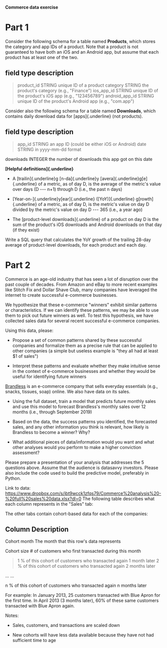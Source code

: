 **Commerce data exercise**

# Part 1

Consider the following schema for a table named **Products**, which
stores the category and app IDs of a product. Note that a product is not
guaranteed to have both an iOS and an Android app, but assume that each
product has at least one of the two.

##  field type description

> product_id STRING unique ID of a product category STRING the
> product\'s category (e.g., \"Finance\") ios_app_id STRING unique ID of
> the product\'s iOS app (e.g., \"123456789\") android_app_id STRING
> unique ID of the product\'s Android app (e.g., \"com.app\")

Consider also the following schema for a table named **Downloads**,
which contains daily download data for [apps]{.underline} (not
products).

##  field type description

> app_id STRING an app ID (could be either iOS or Android) date STRING
> in yyyy-mm-dd format

downloads INTEGER the number of downloads this app got on this date

**[Helpful definitions]{.underline}**

-   A [trailin]{.underline}g [n-da]{.underline}y
    [avera]{.underline}g[e]{.underline} of a metric, as of day D, is the
    average of the metric\'s value over days (D --- n+1) through D
    (i.e., the past n days)

-   [Year-on-]{.underline}y[ear]{.underline} ([YoY)]{.underline}
    g[rowth]{.underline} of a metric, as of day D, is the metric\'s
    value on day D divided by the metric\'s value on day D --- 365
    (i.e., a year ago)

-   The [product-level downloads]{.underline} of a product on day D is
    the sum of the product\'s iOS downloads and Android downloads on
    that day (if they exist)

Write a SQL query that calculates the YoY growth of the trailing 28-day
average of product-level downloads, for each product and each day.

# Part 2

Commerce is an age-old industry that has seen a lot of disruption over
the past couple of decades. From Amazon and eBay to more recent examples
like Stitch Fix and Dollar Shave Club, many companies have leveraged the
internet to create successful e-commerce businesses.

We hypothesize that these e-commerce "winners" exhibit similar patterns
or characteristics. If we can identify these patterns, we may be able to
use them to pick out future winners as well. To test this hypothesis, we
have collected sales data for several recent successful e-commerce
companies.

Using this data, please:

-   Propose a set of common patterns shared by these successful
    companies and formalize them as a precise rule that can be applied
    to other companies (a simple but useless example is "they all had at
    least \$1 of sales")

-   Interpret these patterns and evaluate whether they make intuitive
    sense in the context of e-commerce businesses and whether they would
    be useful for identifying future winners

[Brandless](https://brandless.com/) is an e-commerce company that sells
everyday essentials (e.g., snacks, tissues, soap) online. We also have
data on its sales.

-   Using the full dataset, train a model that predicts future monthly
    sales and use this model to forecast Brandless's monthly sales over
    12 months (i.e., through September 2019)

-   Based on the data, the success patterns you identified, the
    forecasted sales, and any other information you think is relevant,
    how likely is Brandless to become a winner? Why?

-   What additional pieces of data/information would you want and what
    other analyses would you perform to make a higher conviction
    assessment?

Please prepare a presentation of your analysis that addresses the 5
questions above. Assume that the audience is datasavvy investors. Please
also include the code used to build the predictive model, preferably in
Python.

Link to data:
<https://www.dropbox.com/s/ibt9wcck1zfqs79/Commerce%20analysis%20-%20full%20sales%20data.xlsx?dl=0>
The following table describes what each column represents in the "Sales"
tab:

The other tabs contain cohort-based data for each of the companies:

##  Column Description

Cohort month The month that this row\'s data represents

Cohort size \# of customers who first transacted during this month

> 1 % of this cohort of customers who transacted again 1 month later 2 %
> of this cohort of customers who transacted again 2 months later

\... \...

n % of this cohort of customers who transacted again n months later

For example: In January 2013, 25 customers transacted with Blue Apron
for the first time. In April 2013 (3 months later), 60% of these same
customers transacted with Blue Apron again.

Notes:

-   Sales, customers, and transactions are scaled down

-   New cohorts will have less data available because they have not had
    sufficient time to age
